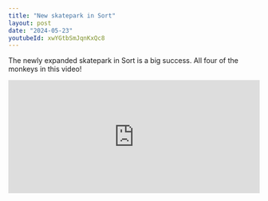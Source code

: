 ```yaml
---
title: "New skatepark in Sort"
layout: post
date: "2024-05-23"
youtubeId: xwYGtbSmJqnKxQc8
---
```


The newly expanded skatepark in Sort is a big success. All four of the monkeys in this video!

<div style="padding:45% 0 0 0;position:relative;"><iframe src="https://player.vimeo.com/video/1000394185?badge=0&amp;autopause=0&amp;player_id=0&amp;app_id=58479" frameborder="0" allow="autoplay; fullscreen; picture-in-picture; clipboard-write" style="position:absolute;top:0;left:0;width:100%;height:100%;" title="20240523_180828"></iframe></div><script src="https://player.vimeo.com/api/player.js"></script>
